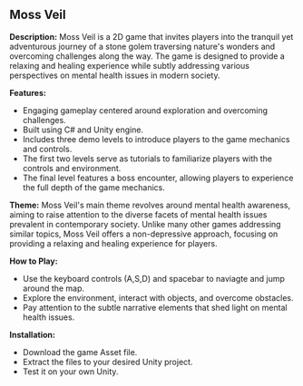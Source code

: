 ## Moss Veil

**Description:**
Moss Veil is a 2D game that invites players into the tranquil yet adventurous journey of a stone golem traversing nature's wonders and overcoming challenges along the way. The game is designed to provide a relaxing and healing experience while subtly addressing various perspectives on mental health issues in modern society.

**Features:**
- Engaging gameplay centered around exploration and overcoming challenges.
- Built using C# and Unity engine.
- Includes three demo levels to introduce players to the game mechanics and controls.
- The first two levels serve as tutorials to familiarize players with the controls and environment.
- The final level features a boss encounter, allowing players to experience the full depth of the game mechanics.

**Theme:**
Moss Veil's main theme revolves around mental health awareness, aiming to raise attention to the diverse facets of mental health issues prevalent in contemporary society. Unlike many other games addressing similar topics, Moss Veil offers a non-depressive approach, focusing on providing a relaxing and healing experience for players.

**How to Play:**
- Use the keyboard controls (A,S,D) and spacebar to naviagte and jump around the map.
- Explore the environment, interact with objects, and overcome obstacles.
- Pay attention to the subtle narrative elements that shed light on mental health issues.

**Installation:**
- Download the game Asset file.
- Extract the files to your desired Unity project.
- Test it on your own Unity.

